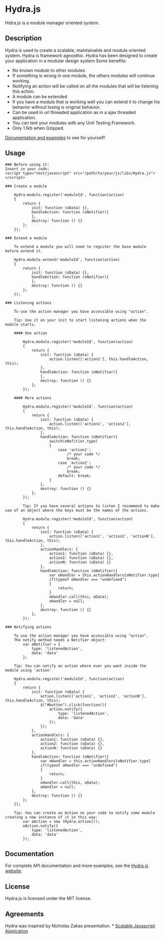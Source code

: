 # Hydra.js
Hidra.js is a module manager oriented system.

## Description

Hydra is used to create a scalable, maintainable and module oriented system.
Hydra is framework agnosthic.
Hydra has been designed to create your application in a modular design system
Some benefits:
*   No known module to other modules
*   If something is wrong in one module, the others modules will continue working.
*   Notifying an action will be called on all the modules that will be listening this action.
*   A module can be extended
*   If you have a module that is working well you can extend it to change his behavior without losing is original behavior.
*   Can be used in url threaded application as in a ajax threaded application.
*   You can test your modules with any Unit Testing Framework.
*   Only 1.1kb when Gzipped.

[Documentation and examples](https://github.com/tcorral/Hydra.js/examples.html) to see for yourself!

## Usage

	### Before using it:
	Insert in your code:
	<script type="text/javascript" src="/path/to/your/js/libs/Hydra.js"></script>

	### Create a module

		Hydra.module.register('moduleId', function(action)
		{
			return {
				init: function (oData) {},
				handleAction: function (oNotifier){
				},
				destroy: function () {}
			};
		});

	### Extend a module

		To extend a module you will need to register the base module before extend it.

		Hydra.module.extend('moduleId', function(action)
		{
			return {
				init: function (oData) {},
				handleAction: function (oNotifier){
				},
				destroy: function () {}
			};
		});

    ### Listening actions

		To use the action manager you have accessible using "action".

		Tip: Use it on your init to start listening actions when the module starts.

		#### One action

			Hydra.module.register('moduleId', function(action)
			{
				return {
					init: function (oData) {
						action.listen(['action1'], this.handleAction, this);
					},
					handleAction: function (oNotifier){
					},
					destroy: function () {}
				};
			});

		#### More actions

			Hydra.module.register('moduleId', function(action)
			{
				return {
					init: function (oData) {
						action.listen(['action1', 'action2'], this.handleAction, this);
					},
					handleAction: function (oNotifier){
						switch(oNofitier.type)
						{
							case 'action1':
								/* your code */
								break;
							case 'action2':
								/* your code */
								break;
							default: break;
						}
					},
					destroy: function () {}
				};
			});

			Tip: If you have several actions to listen I recommend to make use of an object where the keys must be the names of the actions.

			Hydra.module.register('moduleId', function(action)
			{
				return {
					init: function (oData) {
						action.listen(['action1', 'action2', 'actionN'], this.handleAction, this);
					},
					actionHandlers: {
						action1: function (oData) {},
						action2: function (oData) {},
						actionN: function (oData) {}
					},
					handleAction: function (oNotifier){
						var oHandler = this.actionHandlers[oNotifier.type]
						if(typeof oHandler === "undefined")
						{
							return;
						}
						oHandler.call(this, oData);
						oHandler = null;
					},
					destroy: function () {}
				};
			});

	### Notifying actions

		To use the action manager you have accessible using "action".
		The notify method needs a Notifier object:
			var oNotifier = {
				type: 'listenedAction',
				data: 'data'
			};

		Tip: You can notify an action where ever you want inside the module using 'action'

		Hydra.module.register('moduleId', function(action)
		{
			return {
				init: function (oData) {
					action.listen(['action1', 'action2', 'actionN'], this.handleAction, this);
					$("#button").click(function(){
						action.notify({
							type: 'listenedAction',
							data: 'data'
						});
					});
				},
				actionHandlers: {
					action1: function (oData) {},
					action2: function (oData) {},
					actionN: function (oData) {}
				},
				handleAction: function (oNotifier){
					var oHandler = this.actionHandlers[oNotifier.type]
					if(typeof oHandler === "undefined")
					{
						return;
					}
					oHandler.call(this, oData);
					oHandler = null;
				},
				destroy: function () {}
			};
		});

		Tip: You can create an Action on your code to notify some module creating a new instance of it in this way:
			var oAction = new (Hydra.action());
			oAction.notify({
				type: 'listenedAction',
				data: 'data'
			});

## Documentation

For complete API documentation and more examples, see the [Hydra.js website](https://github.com/tcorral/Hydra.js/examples.html).

## License

Hydra.js is licensed under the MIT license.

## Agreements

Hydra was inspired by Nicholas Zakas presentation.
	* [Scalable Javascript Application](http://www.slideshare.net/nzakas/scalable-javascript-application-architecture)